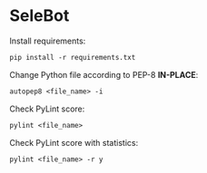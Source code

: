 # SeleBot

Install requirements:

```ps
pip install -r requirements.txt
```

Change Python file according to PEP-8 **IN-PLACE**:  

```ps
autopep8 <file_name> -i
```

Check PyLint score:

```ps
pylint <file_name>
```

Check PyLint score with statistics:

```ps
pylint <file_name> -r y
```

